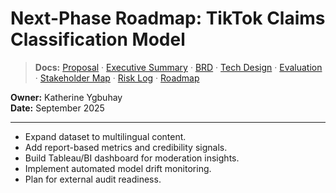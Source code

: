 # Next-Phase Roadmap: TikTok Claims Classification Model  
> **Docs:** [Proposal](project_proposal_tiktok_claims.md) · [Executive&nbsp;Summary](executive_summary_tiktok_claims.md) · [BRD](business_requirements_tiktok_claims.md) · [Tech&nbsp;Design](technical_requirements_solution_design_tiktok_claims.md) · [Evaluation](evaluation_recommendation_report_tiktok_claims.md) · [Stakeholder&nbsp;Map](stakeholder_map_tiktok_claims.md) · [Risk&nbsp;Log](risk_mitigation_log_tiktok_claims.md) · [Roadmap](next_phase_roadmap_tiktok_claims.md)

**Owner:** Katherine Ygbuhay  
**Date:** September 2025  

---

- Expand dataset to multilingual content.  
- Add report-based metrics and credibility signals.  
- Build Tableau/BI dashboard for moderation insights.  
- Implement automated model drift monitoring.  
- Plan for external audit readiness.  

